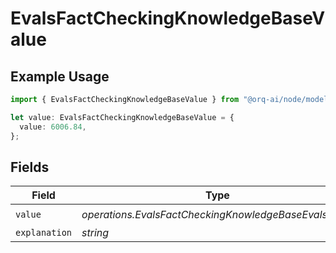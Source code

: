 # EvalsFactCheckingKnowledgeBaseValue

## Example Usage

```typescript
import { EvalsFactCheckingKnowledgeBaseValue } from "@orq-ai/node/models/operations";

let value: EvalsFactCheckingKnowledgeBaseValue = {
  value: 6006.84,
};
```

## Fields

| Field                                                 | Type                                                  | Required                                              | Description                                           |
| ----------------------------------------------------- | ----------------------------------------------------- | ----------------------------------------------------- | ----------------------------------------------------- |
| `value`                                               | *operations.EvalsFactCheckingKnowledgeBaseEvalsValue* | :heavy_check_mark:                                    | N/A                                                   |
| `explanation`                                         | *string*                                              | :heavy_minus_sign:                                    | N/A                                                   |